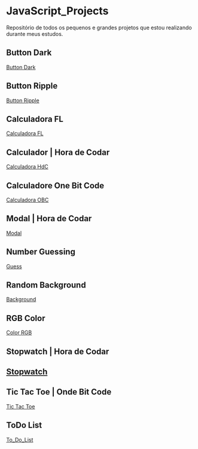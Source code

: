 # JavaScript_Projects
Repositório de todos os pequenos e grandes projetos que estou realizando durante meus estudos.

<h2>Button Dark</h2>

<a href="https://jgabriel963.github.io/JavaScript_Projects/Button_Dark">Button Dark</a>
<h2>Button Ripple</h2>

<a href="https://jgabriel963.github.io/JavaScript_Projects/Button_Ripple">Button Ripple</a>
<h2>Calculadora FL</h2>

<a href="https://jgabriel963.github.io/JavaScript_Projects/Calculadore_FL">Calculadora FL</a>
<h2>Calculador | Hora de Codar</h2>

<a href="https://jgabriel963.github.io/JavaScript_Projects/Calculadore_HdC">Calculadora HdC</a>
<h2>Calculadore One Bit Code</h2>

<a href="https://jgabriel963.github.io/JavaScript_Projects/Calculadore_Obc">Calculadora OBC</a>
<h2> Modal | Hora de Codar</h2>

<a href="https://jgabriel963.github.io/JavaScript_Projects/Modal_HdC">Modal</a>
<h2>Number Guessing</h2>

<a href="https://jgabriel963.github.io/JavaScript_Projects/Number_Guessing">Guess</a>
<h2>Random Background</h2>

<a href="https://jgabriel963.github.io/JavaScript_Projects/Random_Background">Background</a>
<h2>RGB Color</h2>

<a href="https://jgabriel963.github.io/JavaScript_Projects/RGB_Color">Color RGB</a>
<h2>Stopwatch | Hora de Codar<h2>

<a href="https://jgabriel963.github.io/JavaScript_Projects/Stopwatch_JS-HdC">Stopwatch</a>
<h2>Tic Tac Toe | Onde Bit Code</h2>

<a href="https://jgabriel963.github.io/JavaScript_Projects/Tic_Tac_Toe-Obc">Tic Tac Toe</a>
<h2>ToDo List</h2>

<a href="https://jgabriel963.github.io/JavaScript_Projects/To_Do_List">To_Do_List</a>
